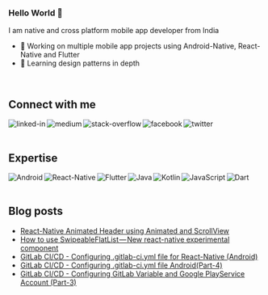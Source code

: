 ### Hello World 👋
I am native and cross platform mobile app developer from India

- 🔭 Working on multiple mobile app projects using Android-Native, React-Native and Flutter
- 🌱 Learning design patterns in depth
<br>

## Connect with me

[<img align="left" alt="linked-in" src="https://img.shields.io/badge/linkedin-%230077B5.svg?&style=for-the-badge&logo=linkedin&logoColor=white" />](https://www.linkedin.com/in/rutvikbhatt9/)
[<img align="left" alt="medium" src="https://img.shields.io/badge/medium-%2312100E.svg?&style=for-the-badge&logo=medium&logoColor=white" />](https://medium.com/@rutvikbhatt9)
[<img align="left" alt="stack-overflow" src="https://img.shields.io/badge/stack%20overflow-FE7A16?logo=stack-overflow&logoColor=white&style=for-the-badge" />](https://stackoverflow.com/users/6454463/rutvik-bhatt)
[<img align="left" alt="facebook" src="https://img.shields.io/badge/facebook-%231877F2.svg?&style=for-the-badge&logo=facebook&logoColor=white" />](https://www.facebook.com/rutvikbhatt9)
[<img align="left" alt="twitter" src="https://img.shields.io/badge/twitter-%231DA1F2.svg?&style=for-the-badge&logo=twitter&logoColor=white" />](https://twitter.com/rutvik_bhatt)


<br>
<br>

## Expertise
<img align="left" alt="Android" src="https://img.shields.io/badge/Android-3DDC84?logo=android&logoColor=white&style=for-the-badge" />
<img align="left" alt="React-Native" src="https://img.shields.io/badge/React%20Native%20-%2320232a.svg?&style=for-the-badge&logo=react&logoColor=%2361DAFB" />
<img align="left" alt="Flutter" src="https://img.shields.io/badge/Flutter-%2302569B.svg?style=for-the-badge&logo=Flutter&logoColor=white" />
<img align="left" alt="Java" src="https://img.shields.io/badge/java-%23ED8B00.svg?style=for-the-badge&logo=java&logoColor=white" />
<img align="left" alt="Kotlin" src="https://img.shields.io/badge/kotlin-%230095D5.svg?style=for-the-badge&logo=kotlin&logoColor=white" />
<img align="left" alt="JavaScript" src="https://img.shields.io/badge/javascript-%23323330.svg?style=for-the-badge&logo=javascript&logoColor=%23F7DF1E" />
<img align="left" alt="Dart" src="https://img.shields.io/badge/dart-%230175C2.svg?style=for-the-badge&logo=dart&logoColor=white" />

<br>
<br>


## Blog posts
<!-- BLOG-POST-LIST:START -->
- [React-Native Animated Header using Animated and ScrollView](https://medium.com/hackernoon/react-native-animated-header-using-animated-and-scrollview-9749255c149a?source=rss-34c24ba54aeb------2)
- [How to use SwipeableFlatList — New react-native experimental component](https://medium.com/@rutvikbhatt9/how-to-use-swipeableflatlist-new-react-native-experimental-component-cb792b1c7b0a?source=rss-34c24ba54aeb------2)
- [GitLab CI/CD -  Configuring .gitlab-ci.yml file for React-Native (Android)](https://faun.pub/gitlab-ci-cd-configuring-gitlab-ci-yml-file-for-react-native-android-8fe7612a516?source=rss-34c24ba54aeb------2)
- [GitLab CI/CD - Configuring .gitlab-ci.yml file Android(Part-4)](https://faun.pub/gitlab-ci-cd-configuring-gitlab-ci-yml-file-android-part-4-4d48bc456eb5?source=rss-34c24ba54aeb------2)
- [GitLab CI/CD - Configuring GitLab Variable and Google PlayService Account (Part-3)](https://faun.pub/gitlab-ci-cd-configuring-gitlab-variable-and-google-playservice-account-part-3-e6614699cad8?source=rss-34c24ba54aeb------2)
<!-- BLOG-POST-LIST:END -->
